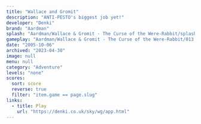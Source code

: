 ```yaml
---
title: "Wallace and Gromit"
description: "ANTI-PESTO's biggest job yet!"
developer: "Denki"
brand: "Aardman"
splash: "Aardman/Wallace & Gromit - The Curse of the Were-Rabbit/splash.bmp"
gameplay: "Aardman/Wallace & Gromit - The Curse of the Were-Rabbit/013 Stun-O-Matic.jpg"
date: "2005-10-06"
archived: "2023-04-30"
image: null
menu: null
category: "Adventure"
levels: "none"
scores:
  sort: score
  reverse: true
  filter: "item.game == page.slug"
links:
  - title: Play
    url: "https://denki.co.uk/sky/wg/app.html"
---
```


